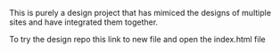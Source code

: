 This is purely a design project that has mimiced the designs of multiple sites and have integrated them together.

To try the design repo this link to new file and open the index.html file
